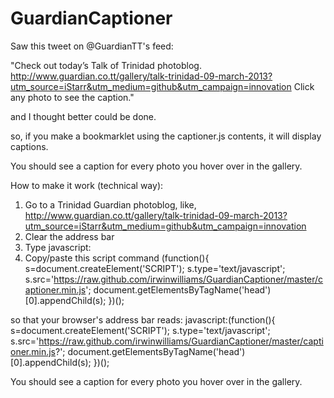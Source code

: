 GuardianCaptioner
=================

Saw this tweet on @GuardianTT's feed: 

"Check out today’s Talk of Trinidad photoblog. 
http://www.guardian.co.tt/gallery/talk-trinidad-09-march-2013?utm_source=iStarr&utm_medium=github&utm_campaign=innovation 
Click any photo to see the caption." 

and I thought better could be done.

so, if you make a bookmarklet using the captioner.js contents, it will display captions.

You should see a caption for every photo you hover over in the gallery.

How to make it work (technical way):

1. Go to a Trinidad Guardian photoblog, like, http://www.guardian.co.tt/gallery/talk-trinidad-09-march-2013?utm_source=iStarr&utm_medium=github&utm_campaign=innovation
2. Clear the address bar
3. Type javascript:
4. Copy/paste this script command
(function(){
  s=document.createElement('SCRIPT');
  s.type='text/javascript';
  s.src='https://raw.github.com/irwinwilliams/GuardianCaptioner/master/captioner.min.js';
  document.getElementsByTagName('head')[0].appendChild(s);
})();

so that your browser's address bar reads:
javascript:(function(){
  s=document.createElement('SCRIPT');
  s.type='text/javascript';
  s.src='https://raw.github.com/irwinwilliams/GuardianCaptioner/master/captioner.min.js?';
  document.getElementsByTagName('head')[0].appendChild(s);
})();

You should see a caption for every photo you hover over in the gallery.
